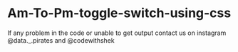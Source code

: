 # Am-To-Pm-toggle-switch-using-css
If any problem in the code or unable to get output contact us on instagram @data._.pirates and @codewithshek
